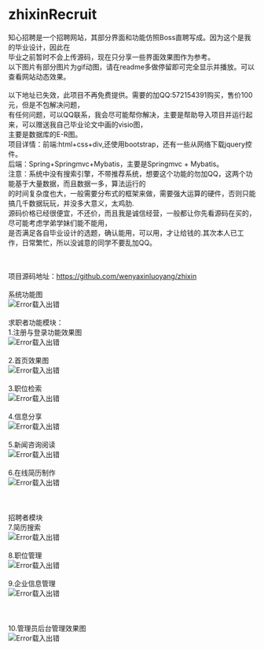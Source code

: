 # zhixinRecruit
知心招聘是一个招聘网站，其部分界面和功能仿照Boss直聘写成。因为这个是我的毕业设计，因此在</br>
毕业之前暂时不会上传源码，现在只分享一些界面效果图作为参考。</br>
以下图片有部分图片为gif动图，请在readme多做停留即可完全显示并播放。可以查看网站动态效果。
</br></br>
以下地址已失效，此项目不再免费提供。需要的加QQ:572154391购买，售价100元，但是不包解决问题，</br>
有任何问题，可以QQ联系，我会尽可能帮你解决，主要是帮助导入项目并运行起来，可以赠送我自己毕业论文中画的visio图，</br>
主要是数据库的E-R图。</br>
项目详情：前端:html+css+div,还使用bootstrap，还有一些从网络下载jquery控件。</br>
后端：Spring+Springmvc+Mybatis，主要是Springmvc + Mybatis。</br>
注意：系统中没有搜索引擎，不带推荐系统，想要这个功能的勿加QQ，这两个功能基于大量数据，而且数据一多，算法运行的</br>
的时间复杂度也大，一般需要分布式的框架来做，需要强大运算的硬件，否则只能搞几千数据玩玩，并没多大意义，太鸡肋.</br> 
源码价格已经很便宜，不还价，而且我是诚信经营，一般都让你先看源码在买的，尽可能考虑学弟学妹们能不能用，</br>
是否满足各自毕业设计的选题，确认能用，可以用，才让给钱的.其次本人已工作，日常繁忙，所以没诚意的同学不要乱加QQ。</br></br></br>


项目源码地址：https://github.com/wenyaxinluoyang/zhixin
</br></br>
系统功能图</br>
![Error载入出错](https://github.com/wenyaxinluoyang/zhixinRecruit/blob/master/images/Architecture.png)</br>
</br>
求职者功能模块：</br>
1.注册与登录功能效果图</br>
![Error载入出错](https://github.com/wenyaxinluoyang/zhixinRecruit/blob/master/images/注册和登录.gif)</br>
</br>
2.首页效果图</br>
![Error载入出错](https://github.com/wenyaxinluoyang/zhixinRecruit/blob/master/images/首页效果图.gif)</br>
</br>
3.职位检索</br>
![Error载入出错](https://github.com/wenyaxinluoyang/zhixinRecruit/blob/master/images/检索职位.gif)</br>
</br>
4.信息分享</br>
![Error载入出错](https://github.com/wenyaxinluoyang/zhixinRecruit/blob/master/images/分享信息.gif)</br>
</br>
5.新闻咨询阅读</br>
![Error载入出错](https://github.com/wenyaxinluoyang/zhixinRecruit/blob/master/images/资讯阅读.gif)</br>
</br>
6.在线简历制作</br>
![Error载入出错](https://github.com/wenyaxinluoyang/zhixinRecruit/blob/master/images/在线简历制作.gif)</br>
</br>
</br>
</br>
招聘者模块</br>
7.简历搜索</br>
![Error载入出错](https://github.com/wenyaxinluoyang/zhixinRecruit/blob/master/images/简历搜索.gif)</br>
</br>
8.职位管理</br>
![Error载入出错](https://github.com/wenyaxinluoyang/zhixinRecruit/blob/master/images/职位管理.gif)</br>
</br>
9.企业信息管理</br>
![Error载入出错](https://github.com/wenyaxinluoyang/zhixinRecruit/blob/master/images/企业信息管理.gif)</br>
</br>
</br>
</br>
10.管理员后台管理效果图</br>
![Error载入出错](https://github.com/wenyaxinluoyang/zhixinRecruit/blob/master/images/管理员后台管理效果图.gif)</br>
</br>


